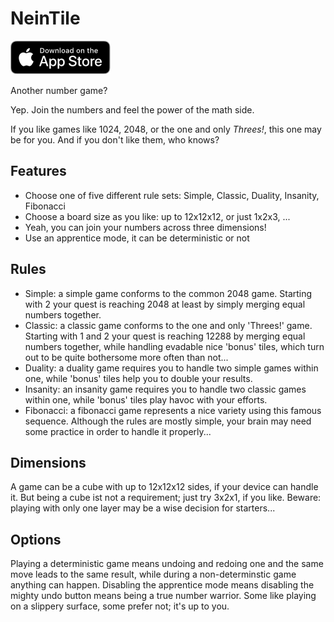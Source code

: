 NeinTile
========

[![App Store Download Link](.github/app-store-badge.png)](https://apps.apple.com/app/nein-tile/id1518189085)

Another number game?

Yep. Join the numbers and feel the power of the math side.

If you like games like 1024, 2048, or the one and only *Threes!*, this one may be for you. And if you don't like them, who knows?

Features
--------

- Choose one of five different rule sets: Simple, Classic, Duality, Insanity, Fibonacci
- Choose a board size as you like: up to 12x12x12, or just 1x2x3, ...
- Yeah, you can join your numbers across three dimensions!
- Use an apprentice mode, it can be deterministic or not

Rules
-----

- Simple: a simple game conforms to the common 2048 game. Starting with 2 your quest is reaching 2048 at least by simply merging equal numbers together.
- Classic: a classic game conforms to the one and only 'Threes!' game. Starting with 1 and 2 your quest is reaching 12288 by merging equal numbers together, while handling evadable nice 'bonus' tiles, which turn out to be quite bothersome more often than not...
- Duality: a duality game requires you to handle two simple games within one, while 'bonus' tiles help you to double your results.
- Insanity: an insanity game requires you to handle two classic games within one, while 'bonus' tiles play havoc with your efforts.
- Fibonacci: a fibonacci game represents a nice variety using this famous sequence. Although the rules are mostly simple, your brain may need some practice in order to handle it properly...

Dimensions
----------

A game can be a cube with up to 12x12x12 sides, if your device can handle it. But being a cube ist not a requirement; just try 3x2x1, if you like. Beware: playing with only one layer may be a wise decision for starters...

Options
-------

Playing a deterministic game means undoing and redoing one and the same move leads to the same result, while during a non-determinstic game anything can happen. Disabling the apprentice mode means disabling the mighty undo button means being a true number warrior. Some like playing on a slippery surface, some prefer not; it's up to you.
